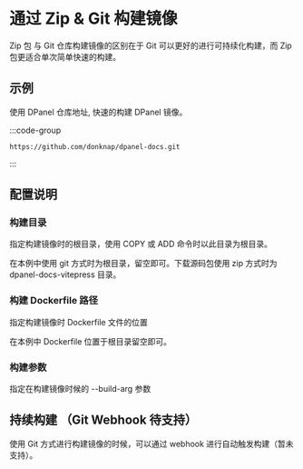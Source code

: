 # 通过 Zip & Git 构建镜像

Zip 包 与 Git 仓库构建镜像的区别在于 Git 可以更好的进行可持续化构建，而 Zip 包更适合单次简单快速的构建。

## 示例

使用 DPanel 仓库地址, 快速的构建 DPanel 镜像。

:::code-group
```shell [仓库地址]
https://github.com/donknap/dpanel-docs.git
```
:::

## 配置说明

### 构建目录

指定构建镜像时的根目录，使用 COPY 或 ADD 命令时以此目录为根目录。

在本例中使用 git 方式时为根目录，留空即可。下载源码包使用 zip 方式时为 dpanel-docs-vitepress 目录。

### 构建 Dockerfile 路径

指定构建镜像时 Dockerfile 文件的位置

在本例中 Dockerfile 位置于根目录留空即可。

### 构建参数

指定在构建镜像时候的 --build-arg 参数

## 持续构建 （Git Webhook 待支持）

使用 Git 方式进行构建镜像的时候，可以通过 webhook 进行自动触发构建（暂未支持）。